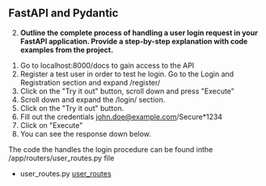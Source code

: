 ## FastAPI and Pydantic

2. **Outline the complete process of handling a user login request in your FastAPI application. Provide a step-by-step explanation with code examples from the project.**

1) Go to localhost:8000/docs to gain access to the API
2) Register a test user in order to test he login. Go to the Login and Registration section and expand /register/
3) Click on the "Try it out" button, scroll down and press "Execute"
4) Scroll down and expand the /login/ section.
5) Click on the "Try it out" button.
6) Fill out the credentials john.doe@example.com/Secure*1234
7) Click on "Execute"
8) You can see the response down below.

The code the handles the login procedure can be found inthe /app/routers/user_routes.py file
- user_routes.py [user_routes](../app/routers/user_routes.py)